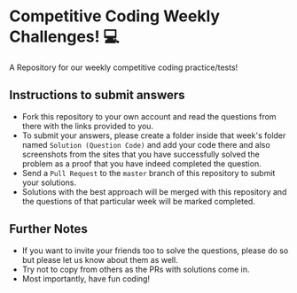 # Competitive Coding Weekly Challenges! 💻
A Repository for our weekly competitive coding practice/tests!

## Instructions to submit answers

 - Fork this repository to your own account and read the questions from there with the links provided to you.
 - To submit your answers, please create a folder inside that week's folder named `Solution (Question Code)` and add your code there and also screenshots from the sites that you have successfully solved the problem as a proof that you have indeed completed the question.
 - Send a `Pull Request` to the `master` branch of this repository to submit your solutions.
 - Solutions with the best approach will be merged with this repository and the questions of that particular week will be marked completed.

## Further Notes
- If you want to invite your friends too to solve the questions, please do so but please let us know about them as well.
- Try not to copy from others as the PRs with solutions come in.
- Most importantly, have fun coding!
